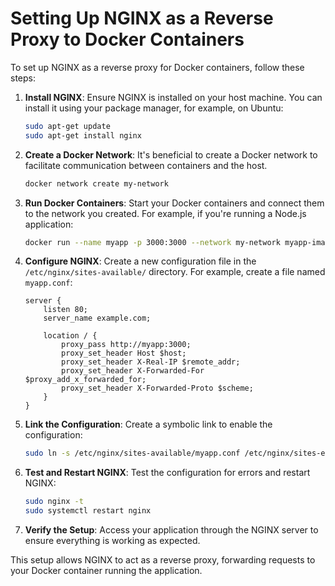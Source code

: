 # Setting Up NGINX as a Reverse Proxy to Docker Containers

To set up NGINX as a reverse proxy for Docker containers, follow these steps:

1. **Install NGINX**: Ensure NGINX is installed on your host machine. You can install it using your package manager, for example, on Ubuntu:
   ```sh
   sudo apt-get update
   sudo apt-get install nginx
   ```

2. **Create a Docker Network**: It's beneficial to create a Docker network to facilitate communication between containers and the host.
   ```sh
   docker network create my-network
   ```

3. **Run Docker Containers**: Start your Docker containers and connect them to the network you created. For example, if you're running a Node.js application:
   ```sh
   docker run --name myapp -p 3000:3000 --network my-network myapp-image
   ```

4. **Configure NGINX**: Create a new configuration file in the `/etc/nginx/sites-available/` directory. For example, create a file named `myapp.conf`:
   ```nginx
   server {
       listen 80;
       server_name example.com;

       location / {
           proxy_pass http://myapp:3000;
           proxy_set_header Host $host;
           proxy_set_header X-Real-IP $remote_addr;
           proxy_set_header X-Forwarded-For $proxy_add_x_forwarded_for;
           proxy_set_header X-Forwarded-Proto $scheme;
       }
   }
   ```

5. **Link the Configuration**: Create a symbolic link to enable the configuration:
   ```sh
   sudo ln -s /etc/nginx/sites-available/myapp.conf /etc/nginx/sites-enabled/
   ```

6. **Test and Restart NGINX**: Test the configuration for errors and restart NGINX:
   ```sh
   sudo nginx -t
   sudo systemctl restart nginx
   ```

7. **Verify the Setup**: Access your application through the NGINX server to ensure everything is working as expected.

This setup allows NGINX to act as a reverse proxy, forwarding requests to your Docker container running the application.


